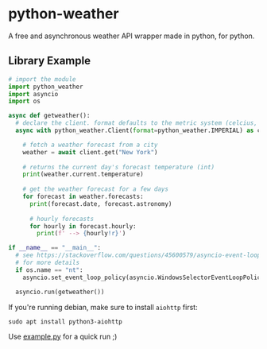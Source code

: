 # python-weather
A free and asynchronous weather API wrapper made in python, for python.

## Library Example
```py
# import the module
import python_weather
import asyncio
import os

async def getweather():
  # declare the client. format defaults to the metric system (celcius, km/h, etc.)
  async with python_weather.Client(format=python_weather.IMPERIAL) as client:

    # fetch a weather forecast from a city
    weather = await client.get("New York")
  
    # returns the current day's forecast temperature (int)
    print(weather.current.temperature)
  
    # get the weather forecast for a few days
    for forecast in weather.forecasts:
      print(forecast.date, forecast.astronomy)
  
      # hourly forecasts
      for hourly in forecast.hourly:
        print(f' --> {hourly!r}')

if __name__ == "__main__":
  # see https://stackoverflow.com/questions/45600579/asyncio-event-loop-is-closed-when-getting-loop
  # for more details
  if os.name == "nt":
    asyncio.set_event_loop_policy(asyncio.WindowsSelectorEventLoopPolicy())

  asyncio.run(getweather())
```

If you're running debian, make sure to install `aiohttp` first:

```console
sudo apt install python3-aiohttp
```

Use [example.py](https://github.com/null8626/python-weather/blob/master/example.py) for a quick run ;\)